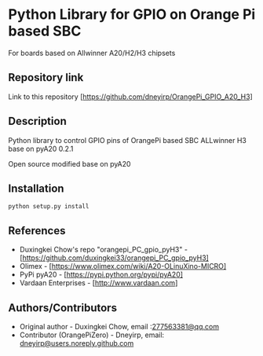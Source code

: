 # Python Library for GPIO on Orange Pi based SBC
For boards based on Allwinner A20/H2/H3 chipsets

## Repository link

Link to this repository [https://github.com/dneyirp/OrangePi_GPIO_A20_H3]

## Description

Python library to control GPIO pins of OrangePi based SBC ALLwinner H3 base on pyA20 0.2.1

Open source modified base on pyA20

## Installation

    python setup.py install


## References
- Duxingkei Chow's repo "orangepi_PC_gpio_pyH3" - [https://github.com/duxingkei33/orangepi_PC_gpio_pyH3]
- Olimex - [https://www.olimex.com/wiki/A20-OLinuXino-MICRO]
- PyPi pyA20 - [https://pypi.python.org/pypi/pyA20]
- Vardaan Enterprises - [http://www.vardaan.com]

## Authors/Contributors
- Original author - Duxingkei Chow, email :277563381@qq.com
- Contributor (OrangePiZero) - Dneyirp, email: dneyirp@users.noreply.github.com
    
